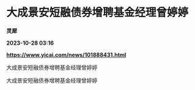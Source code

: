 # 大成景安短融债券增聘基金经理曾婷婷
**灵犀**

**2023-10-28 03:16**

**https://www.yicai.com/news/101888431.html**

大成景安短融债券增聘基金经理曾婷婷

大成景安短融债券增聘基金经理曾婷婷